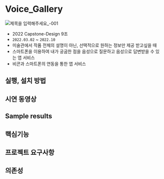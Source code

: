 # Voice_Gallery

![제목을 입력해주세요_-001](https://user-images.githubusercontent.com/62468086/163671892-2b1bbc18-bd02-4512-8a45-22e5b84be790.png)

-  2022 Capstone-Design 9조
- `2022.03.02` ~ `2022.10`
- 미술관에서 작품 전체의 설명이 아닌, 선택적으로 원하는 정보만 제공 받고싶을 때
- 스마트폰을 이용하여 내가 궁굼한 점을 음성으로 질문하고 음성으로 답변받을 수 있는 앱 서비스
- 비콘과 스마트폰의 연동을 통한 앱 서비스

## 실행, 설치 방법
## 시연 동영상
## Sample results
## 핵심기능
## 프로젝트 요구사항
## 의존성
